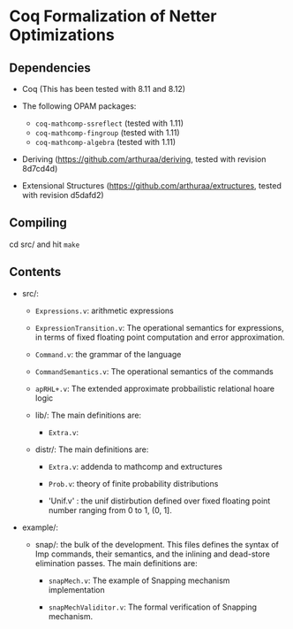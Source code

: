 # Coq Formalization of Netter Optimizations

## Dependencies

- Coq (This has been tested with 8.11 and 8.12)

- The following OPAM packages:
  
  + `coq-mathcomp-ssreflect` (tested with 1.11)
  + `coq-mathcomp-fingroup` (tested with 1.11)
  + `coq-mathcomp-algebra` (tested with 1.11)
  
- Deriving (https://github.com/arthuraa/deriving, tested with revision 8d7cd4d)

- Extensional Structures (https://github.com/arthuraa/extructures, tested with
  revision d5dafd2)
  
## Compiling

cd src/ and hit `make`

## Contents

- src/:

  * `Expressions.v`: arithmetic expressions

  * `ExpressionTransition.v`: The operational semantics for expressions, in terms of fixed floating point computation and error approximation.

  * `Command.v`: the grammar of the language

  * `CommandSemantics.v`: The operational semantics of the commands

  * `apRHL+.v`: The extended approximate probbailistic relational hoare logic

  * lib/:  The main definitions are:
     
    + `Extra.v`: 

  * distr/:  The main definitions are:
    
    + `Extra.v`: addenda to mathcomp and extructures

    + `Prob.v`: theory of finite probability distributions

    + 'Unif.v' : the unif distirbution defined over fixed floating point number ranging from 0 to 1,  (0, 1].

- example/:

  * snap/: the bulk of the development.  This files defines the syntax of Imp
    commands, their semantics, and the inlining and dead-store elimination
    passes.  The main definitions are:
     
    + `snapMech.v`: The example of Snapping mechanism implementation

    + `snapMechValiditor.v`: The formal verification of Snapping mechanism.
  
